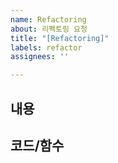 ```yaml
---
name: Refactoring
about: 리펙토링 요청
title: "[Refactoring]"
labels: refactor
assignees: ''

---
```


## 내용

## 코드/함수
